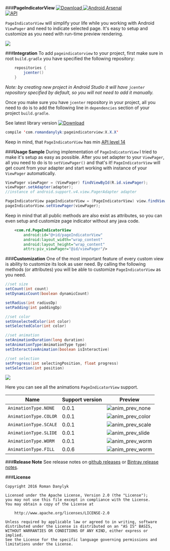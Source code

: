 
###**PageIndicatorView**
[ ![Download](https://api.bintray.com/packages/romandanylyk/maven/pageindicatorview/images/download.svg) ](https://bintray.com/romandanylyk/maven/pageindicatorview/_latestVersion)[![Android Arsenal](https://img.shields.io/badge/Android%20Arsenal-PageIndicatorView-green.svg?style=true)](https://android-arsenal.com/details/1/4555)  
[![API](https://img.shields.io/badge/API-14%2B-brightgreen.svg?style=flat)](https://android-arsenal.com/api?level=14)


`PageIndicatorView` will simplify your life while you working with Android `ViewPager` and need to indicate selected page. It's easy to setup and customize as you need with run-time preview rendering.

![](https://github.com/romandanylyk/PageIndicatorView/blob/master/assets/animation_worm.gif?raw=true)

###**Integration**
To add `pageindicatorview` to your project, first make sure in root `build.gradle` you have specified the following repository:
```java
    repositories {
        jcenter()
    }
```
*Note: by creating new project in Android Studio it will have `jcenter` repository specified by default, so you will not need to add it manually.* 

Once you make sure you have `jcenter` repository in your project, all you need to do is to add the following line in `dependencies` section of your project `build.gradle`.
 
See latest library version [ ![Download](https://api.bintray.com/packages/romandanylyk/maven/pageindicatorview/images/download.svg) ](https://bintray.com/romandanylyk/maven/pageindicatorview/_latestVersion)
```java
compile 'com.romandanylyk:pageindicatorview:X.X.X'
```
Keep in mind, that `PageIndicatorView` has min [API level 14](https://developer.android.com/about/dashboards/index.html)

###**Usage Sample**
During implementation of `PageIndicatorView` I tried to make it's setup as easy as possible. 
After you set adapter to your `ViewPager`, all you need to do is to `setViewPager()` and that's it! `PageIndicatorView` will get count from your adapter and start working with instance of your `ViewPager` automatically.  

```java
ViewPager viewPager = (ViewPager) findViewById(R.id.viewPager);
viewPager.setAdapter(adapter);
//instance of android.support.v4.view.PagerAdapter adapter

PageIndicatorView pageIndicatorView = (PageIndicatorView) view.findViewById(R.id.pageIndicatorView);
pageIndicatorView.setViewPager(viewPager);
```

Keep in mind that all public methods are also exist as attributes, so you can even setup and customize page indicator without any java code. 

```xml
    <com.rd.PageIndicatorView
        android:id="@+id/pageIndicatorView"
        android:layout_width="wrap_content"
        android:layout_height="wrap_content"
        attrs:piv_viewPager="@id/viewPager"/>
```

###**Customization**
One of the most important feature of every custom view is ability to customize its look as user need. By calling the following methods (or attributes) you will be able to customize `PageIndicatorView` as you need.

```java
//set size
setCount(int count)
setDynamicCount(boolean dynamicCount)

setRadius(int radiusDp)
setPadding(int paddingDp)

//set color
setUnselectedColor(int color)
setSelectedColor(int color)

//set animation
setAnimationDuration(long duration)
setAnimationType(AnimationType type)
setInteractiveAnimation(boolean isInteractive)

//set selection
setProgress(int selectingPosition, float progress)
setSelection(int position)
```

![](https://github.com/romandanylyk/PageIndicatorView/blob/master/assets/prev_attributes.gif?raw=true)

Here you can see all the animations `PageIndicatorView` support.

Name| Support version| Preview
-------- | --- | ---
`AnimationType.NONE`| 0.0.1 | ![anim_prev_none](https://raw.githubusercontent.com/romandanylyk/PageIndicatorView/master/assets/anim_prev_none.gif)
`AnimationType.COLOR`| 0.0.1 |![anim_prev_color](https://raw.githubusercontent.com/romandanylyk/PageIndicatorView/master/assets/anim_prev_color.gif)
`AnimationType.SCALE`| 0.0.1 |![anim_prev_scale](https://raw.githubusercontent.com/romandanylyk/PageIndicatorView/master/assets/anim_prev_scale.gif)
`AnimationType.SLIDE`| 0.0.1 |![anim_prev_slide](https://raw.githubusercontent.com/romandanylyk/PageIndicatorView/master/assets/anim_prev_slide.gif)
`AnimationType.WORM`| 0.0.1 |![anim_prev_worm](https://raw.githubusercontent.com/romandanylyk/PageIndicatorView/master/assets/anim_prev_worm.gif)
`AnimationType.FILL`| 0.0.6 |![anim_prev_worm](https://raw.githubusercontent.com/romandanylyk/PageIndicatorView/master/assets/anim_prev_fill.gif)

###**Release Note**
See release notes on [github releases](https://github.com/romandanylyk/PageIndicatorView/releases) or [Bintray release notes](https://bintray.com/romandanylyk/maven/pageindicatorview#release).

###**License**

    Copyright 2016 Roman Danylyk
    
    Licensed under the Apache License, Version 2.0 (the "License");
    you may not use this file except in compliance with the License.
    You may obtain a copy of the License at
    
        http://www.apache.org/licenses/LICENSE-2.0
    
    Unless required by applicable law or agreed to in writing, software
    distributed under the License is distributed on an "AS IS" BASIS,
    WITHOUT WARRANTIES OR CONDITIONS OF ANY KIND, either express or implied.
    See the License for the specific language governing permissions and
    limitations under the License.

